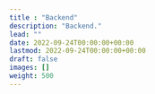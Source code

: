 ```yaml
---
title : "Backend"
description: "Backend."
lead: ""
date: 2022-09-24T00:00:00+00:00
lastmod: 2022-09-24T00:00:00+00:00
draft: false
images: []
weight: 500
---
```

